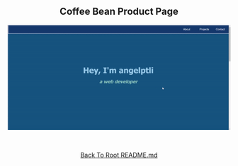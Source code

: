 <h2 align="center">Coffee Bean Product Page</h2>
<p align="center">
    <img src="https://github.com/angelptli/free-code-camp-web-dev/blob/main/responsive-web-design/Projects/freeCodeCamp-Portfolio-Webpage/media/fcc-portfolio-new.gif" width="800" />
</p>

<br>

<p align="center">
    <a href="https://github.com/angelptli/free-code-camp-web-dev">Back To Root README.md</a>
</p>